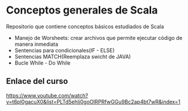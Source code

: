 # Conceptos generales de Scala

Repositorio que contiene conceptos básicos estudiados de Scala

- Manejo de Worsheets: crear archivos que permite ejecutar código de manera inmediata
- Sentencias para condicionales(IF - ELSE)
- Sentencias MATCH(Reemplaza swicht de JAVA)
- Bucle While - Do While

## Enlace del curso
https://www.youtube.com/watch?v=t6pl0gacuX0&list=PLTd5ehIj0goOlRPRfwGGu9Bc2ap4bt7wR&index=1
